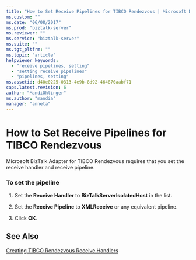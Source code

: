 ```yaml
---
title: "How to Set Receive Pipelines for TIBCO Rendezvous | Microsoft Docs"
ms.custom: ""
ms.date: "06/08/2017"
ms.prod: "biztalk-server"
ms.reviewer: ""
ms.service: "biztalk-server"
ms.suite: ""
ms.tgt_pltfrm: ""
ms.topic: "article"
helpviewer_keywords: 
  - "receive pipelines, setting"
  - "setting receive pipelines"
  - "pipelines, setting"
ms.assetid: d40e0225-0313-4e9b-8d92-464870aabf71
caps.latest.revision: 6
author: "MandiOhlinger"
ms.author: "mandia"
manager: "anneta"
---
```

# How to Set Receive Pipelines for TIBCO Rendezvous
Microsoft BizTalk Adapter for TIBCO Rendezvous requires that you set the receive handler and receive pipeline.  
  
### To set the pipeline  
  
1.  Set the **Receive Handler** to **BizTalkServerIsolatedHost** in the list.  
  
2.  Set the **Receive Pipeline** to **XMLReceive** or any equivalent pipeline.  
  
3.  Click **OK**.  
  
## See Also  
 [Creating TIBCO Rendezvous Receive Handlers](../core/creating-tibco-rendezvous-receive-handlers.md)